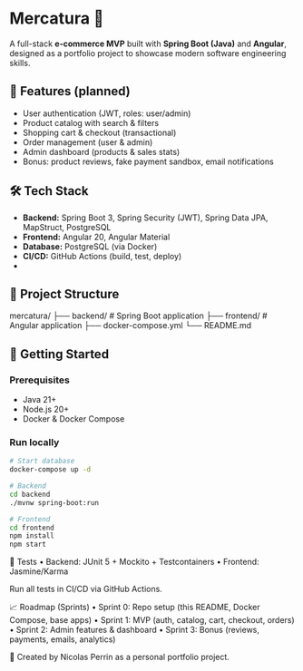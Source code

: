 # Mercatura 🛒

A full-stack **e-commerce MVP** built with **Spring Boot (Java)** and **Angular**, designed as a portfolio project to showcase modern software engineering skills.

## 📌 Features (planned)

- User authentication (JWT, roles: user/admin)
- Product catalog with search & filters
- Shopping cart & checkout (transactional)
- Order management (user & admin)
- Admin dashboard (products & sales stats)
- Bonus: product reviews, fake payment sandbox, email notifications

## 🛠️ Tech Stack

- **Backend:** Spring Boot 3, Spring Security (JWT), Spring Data JPA, MapStruct, PostgreSQL
- **Frontend:** Angular 20, Angular Material
- **Database:** PostgreSQL (via Docker)
- **CI/CD:** GitHub Actions (build, test, deploy)
- 
## 📂 Project Structure

mercatura/
├── backend/        # Spring Boot application
├── frontend/       # Angular application
├── docker-compose.yml
└── README.md

## 🚀 Getting Started

### Prerequisites
- Java 21+
- Node.js 20+
- Docker & Docker Compose

### Run locally

```bash
# Start database
docker-compose up -d

# Backend
cd backend
./mvnw spring-boot:run

# Frontend
cd frontend
npm install
npm start
```

🧪 Tests
	•	Backend: JUnit 5 + Mockito + Testcontainers
	•	Frontend: Jasmine/Karma

Run all tests in CI/CD via GitHub Actions.

📈 Roadmap (Sprints)
	•	Sprint 0: Repo setup (this README, Docker Compose, base apps)
	•	Sprint 1: MVP (auth, catalog, cart, checkout, orders)
	•	Sprint 2: Admin features & dashboard
	•	Sprint 3: Bonus (reviews, payments, emails, analytics)

🔗 Created by Nicolas Perrin as a personal portfolio project.